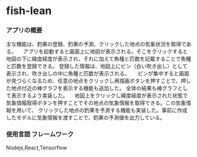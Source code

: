 # fish-lean

 ### アプリの概要
  主な機能は、釣果の登録、釣果の予測、クリックした地点の気象状況を取得である。
 　アプリを起動すると画面上に地図が表示される。そこをクリックすると地図の下に緯度経度が表示され、それに加えて魚種と匹数を記載することで魚種と匹数を登録できる。
登録した情報は、地図上にピン（白い吹き出し）として表示され、吹き出しの中に魚種と匹数が表示される。
　 ピンが集中すると画面が見づらくなるため、任意の地点をクリックし再描画ボタンを押すことで、押した地点付近の棒グラフを表示する機能も追加した。
全体の結果も棒グラフとして表示するよう実装した。
　地図上をクリックし緯度経度が表示された状態で気象情報取得ボタンを押すことでその地点の気象情報を取得できる。この気象情報を用いて、
クリックした地点の釣果を予測する機能も実装した。事前に作成したモデルに気象情報を渡すことで、釣果の予測値を出力している。

### 使用言語 フレームワーク
 Nodejs,React,Tensorflow
  
